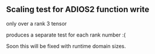 ## Scaling test for ADIOS2 function write

only over a rank 3 tensor

produces a separate test for each rank number :(

Soon this will be fixed with runtime domain sizes.
